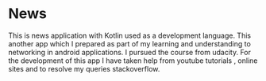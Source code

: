# News
This is news application with Kotlin used as a development language.
This another app which I prepared as part of my learning and understanding to networking 
in android applications. I pursued the course from udacity.
For the development of this app I have taken help from youtube tutorials ,
online sites and to resolve my queries stackoverflow.



